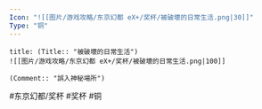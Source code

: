 ```yaml
---
Icon: "![[图片/游戏攻略/东京幻都 eX+/奖杯/被破壞的日常生活.png|30]]"
Type: "铜"
---
```

```ad-common-bronze-trophy
title: (Title:: "被破壞的日常生活")
![[图片/游戏攻略/东京幻都 eX+/奖杯/被破壞的日常生活.png|100]]

(Comment:: "誤入神秘場所")
```

#东京幻都/奖杯 #奖杯 #铜
